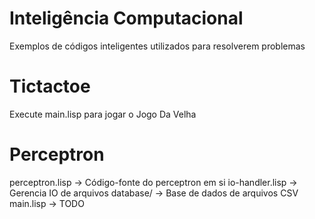 # Inteligência Computacional
Exemplos de códigos inteligentes utilizados para resolverem problemas

# Tictactoe
Execute main.lisp para jogar o Jogo Da Velha

# Perceptron
perceptron.lisp -> Código-fonte do perceptron em si
io-handler.lisp -> Gerencia IO de arquivos
database/ -> Base de dados de arquivos CSV
main.lisp -> TODO